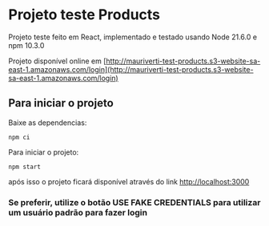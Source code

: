 # Projeto teste Products

Projeto teste feito em React, implementado e testado usando Node 21.6.0 e npm 10.3.0

Projeto disponível online em [http://mauriverti-test-products.s3-website-sa-east-1.amazonaws.com/login](http://mauriverti-test-products.s3-website-sa-east-1.amazonaws.com/login)

## Para iniciar o projeto

Baixe as dependencias:

```
npm ci
```

Para iniciar o projeto:

```
npm start
```

após isso o projeto ficará disponível através do link [http://localhost:3000](http://localhost:3000)

### Se preferir, utilize o botão USE FAKE CREDENTIALS para utilizar um usuário padrão para fazer login
